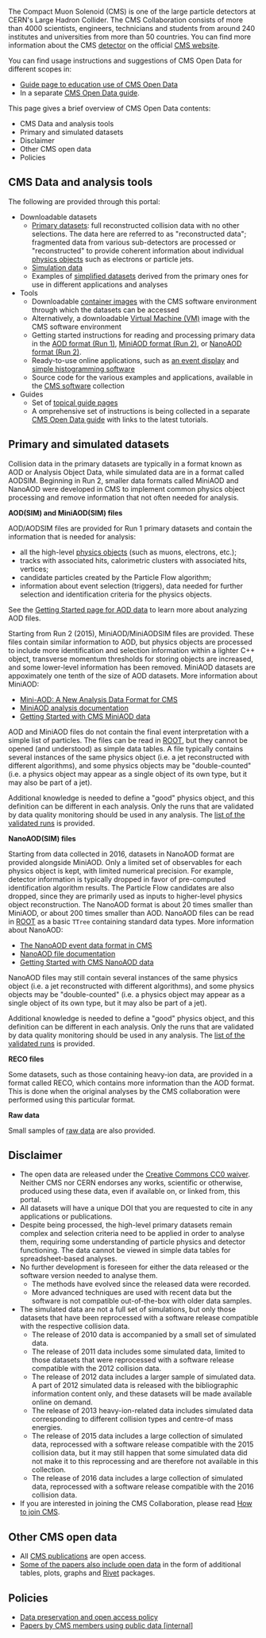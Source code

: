The Compact Muon Solenoid (CMS) is one of the large particle detectors at CERN's Large Hadron Collider. The CMS Collaboration consists of more than 4000 scientists, engineers, technicians and students from around 240 institutes and universities from more than 50 countries. You can find more information about the CMS [detector](https://cms.cern/detector) on the official [CMS website](https://cms.cern).

You can find usage instructions and suggestions of CMS Open Data for different scopes in:

* [Guide page to education use of CMS Open Data](/docs/cms-guide-for-education)
* In a separate [CMS Open Data guide](https://cms-opendata-guide.web.cern.ch/).

This page gives a brief overview of CMS Open Data contents:

- [<a name="cms-data">CMS Data and analysis tools</a>](#cms-data-and-analysis-tools)
- [<a name="primary">Primary and simulated datasets</a>](#primary-and-simulated-datasets)
- [<a name="disclaimer">Disclaimer</a>](#disclaimer)
- [<a name="other">Other CMS open data</a>](#other-cms-open-data)
- [<a name="policies">Policies</a>](#policies)

## <a name="cms-data">CMS Data and analysis tools</a>

The following are provided through this portal:

* Downloadable datasets
    * [Primary datasets](/search?page=1&size=20&subtype=Collision&type=Dataset&experiment=CMS): full reconstructed collision data with no other selections. The data here are referred to as "reconstructed data"; fragmented data from various sub-detectors are processed or "reconstructed" to provide coherent information about individual [physics objects](/docs/cms-physics-objects-2015) such as electrons or particle jets.
    * [Simulation data](/search?page=1&size=20&subtype=Simulated&type=Dataset&experiment=CMS)
    * Examples of [simplified datasets](/search?page=1&size=20&subtype=Derived&type=Dataset&experiment=CMS) derived from the primary ones for use in different applications and analyses
* Tools
    * Downloadable [container images](/docs/cms-guide-docker) with the CMS software environment through which the datasets can be accessed
    * Alternatively, a downloadable [Virtual Machine (VM)](https://opendata.cern.ch/search?page=1&size=20&tags=VM&experiment=CMS) image with the CMS software environment
    * Getting started instructions for reading and processing primary data in the [AOD format (Run 1)](/docs/cms-getting-started-aod), [MiniAOD format (Run 2)](/docs/cms-getting-started-miniaod), or [NanoAOD format (Run 2)](/docs/cms-getting-started-nanoaod).
    * Ready-to-use online applications, such as [an event display](/visualise/events/cms) and [simple histogramming software](/visualise/histograms/cms)
    * Source code for the various examples and applications, available in the [CMS software](/search?page=1&size=20&q=&type=Software&experiment=CMS) collection
* Guides
    * Set of [topical guide pages](http://opendata.cern.ch/search?page=1&size=20&q=&subtype=Guide&type=Documentation&experiment=CMS)
    * A omprehensive set of instructions is being collected in a separate [CMS Open Data guide](https://cms-opendata-guide.web.cern.ch/) with links to the latest tutorials.

## <a name="primary">Primary and simulated datasets</a>

Collision data in the primary datasets are typically in a format known as AOD or Analysis Object Data, while simulated data are in a format called AODSIM. Beginning in Run 2, smaller
data formats called MiniAOD and NanoAOD were developed in CMS to implement common physics object processing and remove information that not often needed for analysis.

**AOD(SIM) and MiniAOD(SIM) files**

AOD/AODSIM files are provided for Run 1 primary datasets and contain the information that is needed for analysis:

* all the high-level [physics objects](/docs/cms-physics-objects-2015) (such as muons, electrons, etc.);
* tracks with associated hits, calorimetric clusters with associated hits, vertices;
* candidate particles created by the Particle Flow algorithm;
* information about event selection (triggers), data needed for further selection and identification criteria for the physics objects.

See the [Getting Started page for AOD data](/docs/cms-getting-started-aod) to learn more about analyzing AOD files.

Starting from Run 2 (2015), MiniAOD/MiniAODSIM files are provided. These files contain similar information to AOD, but physics objects are processed to include more
identification and selection information within a lighter C++ object, transverse momentum thresholds for storing objects are increased,
and some lower-level information has been removed.
MiniAOD datasets are appoximately one tenth of the size of AOD datasets. More information about MiniAOD:

* [Mini-AOD: A New Analysis Data Format for CMS](https://doi.org/10.1088/1742-6596/664/7/072052)
* [MiniAOD analysis documentation](https://twiki.cern.ch/twiki/bin/view/CMSPublic/WorkBookMiniAOD2015)
* [Getting Started with CMS MiniAOD data](/docs/cms-getting-started-miniaod)

AOD and MiniAOD files do not contain the final event interpretation with a simple list of particles.
The files can be read in [ROOT](http://root.cern.ch/), but they cannot be opened (and understood) as simple data tables.
A file typically contains several instances of the same physics object
(i.e. a jet reconstructed with different algorithms), and some physics objects may be "double-counted" (i.e. a physics object may appear as a single object of its own type, but
it may also be part of a jet).

Additional knowledge is needed to define a "good" physics object, and this definition can be different in each analysis.
Only the runs that are validated by data quality monitoring should be used in any analysis.
The [list of the validated runs](/search?page=1&size=20&q=&type=Environment&subtype=Validation) is provided.

**NanoAOD(SIM) files**

Starting from data collected in 2016, datasets in NanoAOD format are provided alongside MiniAOD.
Only a limited set of observables for each physics object is kept, with limited numerical precision.
For example, detector information is typically dropped in favor of pre-computed identification algorithm results.
The Particle Flow candidates are also dropped, since they are primarily used as inputs to higher-level physics object
reconstruction. The NanoAOD format is about 20 times smaller than MiniAOD, or about 200 times smaller than AOD.
NanoAOD files can be read in [ROOT](http://root.cern.ch) as a basic `TTree` containing standard data types.
More information about NanoAOD:

* [The NanoAOD event data format in CMS](https://doi.org/10.1088/1742-6596/1525/1/012038)
* [NanoAOD file documentation](https://twiki.cern.ch/twiki/bin/view/CMSPublic/WorkBookNanoAOD)
* [Getting Started with CMS NanoAOD data](/docs/cms-getting-started-nanoaod)

NanoAOD files may still contain several instances of the same physics object
(i.e. a jet reconstructed with different algorithms), and some physics objects may be "double-counted" (i.e. a physics object may appear as a single object of its own type, but
it may also be part of a jet).

Additional knowledge is needed to define a "good" physics object, and this definition can be different in each analysis.
Only the runs that are validated by data quality monitoring should be used in any analysis.
The [list of the validated runs](/search?page=1&size=20&q=&type=Environment&subtype=Validation) is provided.

**RECO files**

Some datasets, such as those containing heavy-ion data, are provided in a format called RECO, which contains more information than the AOD format.
This is done when the original analyses by the CMS collaboration were performed using this particular format.

**Raw data**

Small samples of [raw data](/search?page=1&size=20&q=&experiment=CMS&file_type=raw) are also provided.

## <a name="disclaimer">Disclaimer</a>

* The open data are released under the [Creative Commons CC0 waiver](http://creativecommons.org/publicdomain/zero/1.0/). Neither CMS nor CERN endorses any works, scientific or otherwise, produced using these data, even if available on, or linked from, this portal.
* All datasets will have a unique DOI that you are requested to cite in any applications or publications.
* Despite being processed, the high-level primary datasets remain complex and selection criteria need to be applied in order to analyse them, requiring some understanding of particle physics and detector functioning. The data cannot be viewed in simple data tables for spreadsheet-based analyses.
* No further development is foreseen for either the data released or the software version needed to analyse them.
    * The methods have evolved since the released data were recorded.
    * More advanced techniques are used with recent data but the software is not compatible out-of-the-box with older data samples.
* The simulated data are not a full set of simulations, but only those datasets that have been reprocessed with a software release compatible with the respective collision data.
    * The release of 2010 data is accompanied by a small set of simulated data.
    * The release of 2011 data includes some simulated data, limited to those datasets that were reprocessed with a software release compatible with the 2012 collision data.
    * The release of 2012 data includes a larger sample of simulated data. A part of 2012 simulated data is released with the bibliographic information content only, and these datasets will be made available online on demand.
    * The release of 2013 heavy-ion-related data includes simulated data corresponding to different collision types and centre-of mass energies.
    * The release of 2015 data includes a large collection of simulated data, reprocessed with a software release compatible with the 2015 collision data, but it may still happen that some simulated data did not make it to this reprocessing and are therefore not available in this collection.
    * The release of 2016 data includes a large collection of simulated data, reprocessed with a software release compatible with the 2016 collision data.
* If you are interested in joining the CMS Collaboration, please read [How to join CMS](https://cms.cern/collaboration/how-join-cms).

## <a name="other">Other CMS open data</a>

* All [CMS publications](https://cms-results-search.web.cern.ch/) are open access.
* [Some of the papers also include open data](https://www.hepdata.net/search/?q=&collaboration=CMS) in the form of additional tables, plots, graphs and [Rivet](https://rivet.hepforge.org/) packages.

## <a name="policies">Policies</a>

* [Data preservation and open access policy](/record/415)
* [Papers by CMS members using public data [internal]](https://cms-docdb.cern.ch/cgi-bin/DocDB/ShowDocument?docid=14372)